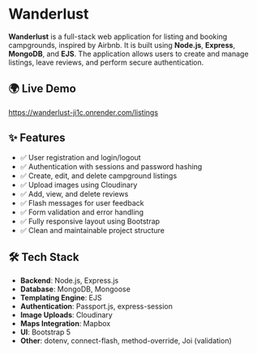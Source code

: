 # Wanderlust

**Wanderlust** is a full-stack web application for listing and booking campgrounds, inspired by Airbnb. It is built using **Node.js**, **Express**, **MongoDB**, and **EJS**. The application allows users to create and manage listings, leave reviews, and perform secure authentication.

## 🌍 Live Demo

https://wanderlust-ji1c.onrender.com/listings

## ✨ Features

- ✅ User registration and login/logout
- ✅ Authentication with sessions and password hashing
- ✅ Create, edit, and delete campground listings
- ✅ Upload images using Cloudinary
- ✅ Add, view, and delete reviews
- ✅ Flash messages for user feedback
- ✅ Form validation and error handling
- ✅ Fully responsive layout using Bootstrap
- ✅ Clean and maintainable project structure

## 🛠 Tech Stack

- **Backend**: Node.js, Express.js
- **Database**: MongoDB, Mongoose
- **Templating Engine**: EJS
- **Authentication**: Passport.js, express-session
- **Image Uploads**: Cloudinary
- **Maps Integration**: Mapbox
- **UI**: Bootstrap 5
- **Other**: dotenv, connect-flash, method-override, Joi (validation)




